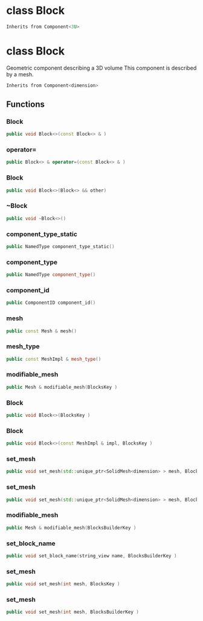 # class Block


```cpp
Inherits from Component<3U>
```



# class Block


 Geometric component describing a 3D volume This component is described by a mesh.



```cpp
Inherits from Component<dimension>
```



## Functions

### Block

```cpp
public void Block<>(const Block<> & )
```


### operator=

```cpp
public Block<> & operator=(const Block<> & )
```


### Block

```cpp
public void Block<>(Block<> && other)
```


### ~Block

```cpp
public void ~Block<>()
```


### component_type_static

```cpp
public NamedType component_type_static()
```


### component_type

```cpp
public NamedType component_type()
```


### component_id

```cpp
public ComponentID component_id()
```


### mesh

```cpp
public const Mesh & mesh()
```


### mesh_type

```cpp
public const MeshImpl & mesh_type()
```


### modifiable_mesh

```cpp
public Mesh & modifiable_mesh(BlocksKey )
```


### Block

```cpp
public void Block<>(BlocksKey )
```


### Block

```cpp
public void Block<>(const MeshImpl & impl, BlocksKey )
```


### set_mesh

```cpp
public void set_mesh(std::unique_ptr<SolidMesh<dimension> > mesh, BlocksKey )
```


### set_mesh

```cpp
public void set_mesh(std::unique_ptr<SolidMesh<dimension> > mesh, BlocksBuilderKey )
```


### modifiable_mesh

```cpp
public Mesh & modifiable_mesh(BlocksBuilderKey )
```


### set_block_name

```cpp
public void set_block_name(string_view name, BlocksBuilderKey )
```


### set_mesh

```cpp
public void set_mesh(int mesh, BlocksKey )
```

### set_mesh

```cpp
public void set_mesh(int mesh, BlocksBuilderKey )
```



